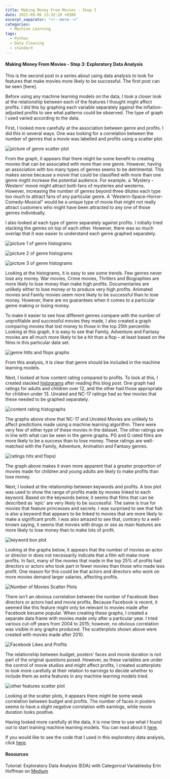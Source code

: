 ```yaml
---
title: Making Money From Movies - Step 3
date: 2021-09-06 13:32:20 +0300
excerpt_separator: "<!--more-->"
categories:
  - Machine Learning
tags:
  - Python
  - Data Cleaning
  - standard
---
```


#### Making Money From Movies - Step 3: Exploratory Data Analysis

This is the second post in a series about using data analysis to look for features that make movies more likely to be successful.  The first post can be seen [here].

Before using any machine learning models on the data, I took a closer look at the relationship between each of the features I thought might affect profits.  I did this by graphing each variable separately against the inflation-adjusted profits to see what patterns could be observed.  The type of graph I used varied according to the data.

First, I looked more carefully at the association between genre and profits.  I did this in several ways.  One was looking for a correlation between the number of genres that a movie was labelled and profits using a scatter plot. 

![picture of genre scatter plot](https://user-images.githubusercontent.com/83561268/132159013-59baaaf7-76e1-4515-b23c-bfe260ecd922.png)

From the graph, it appears that there might be some benefit to creating movies that can be associated with more than one genre. However, having an association with too many types of genres seems to be detrimental.  This makes sense because a movie that could be classified with more than one genre might increase the potential audience. For example, a 'Mystery - Western' movie might attract both fans of mysteries and westerns.  However, increasing the number of genres beyond three dilutes each type too much to attract fans of any particular genre. A 'Western-Space-Horror-Comedy-Musical" would be a unique type of movie that might not really attract customers who might have been attracted to any one of those genres individually. 

I also looked at each type of genre separately against profits. I initially tried stacking the genres on top of each other.  However, there was so much overlap that it was easier to understand each genre graphed separately.

![picture 1 of genre histograms](https://user-images.githubusercontent.com/83561268/132159082-fcbd4f72-905b-4d8b-8b5b-53b5f6a080fc.png)

![picture 2 of genre histograms](https://user-images.githubusercontent.com/83561268/132159094-96b61f2c-8147-4008-bc95-5af41b8025db.png)

![picture 3 of genre histograms](https://user-images.githubusercontent.com/83561268/132159103-2da3f7d8-7cc0-4edc-b597-6fadaae14415.PNG)

Looking at the histograms, it is easy to see some trends.  Few genres never lose any money. War movies, Crime movies, Thrillers and Biographies are more likely to lose money than make high profits. Documentaries are unlikely either to lose money or to produce very high profits. Animated movies and Family movies seem more likely to be successful than to lose money.  However, there are no guarantees when it comes to a particular genre making or losing money.

To make it easier to see how different genres compare with the number of unprofitable and successful movies they made, I also created a graph comparing movies that lost money to those in the top 25th percentile.  Looking at this graph, it is easy to see that Family, Adventure and Fantasy movies are all much more likely to be a hit than a flop – at least based on the films in this particular data set.

![genre htits and flops graphs](https://user-images.githubusercontent.com/83561268/132214710-80904120-8f41-4e92-89ad-24877dab5a90.png)

From this analysis, it is clear that genre should be included in the machine learning models.

Next, I looked at how content rating compared to profits.  To look at this, I created stacked [histograms](https://medium.com/analytics-vidhya/tutorial-exploratory-data-analysis-eda-with-categorical-variables-6a569a3aea55) after reading this blog post. One graph had ratings for adults and children over 12, and the other had those appropriate for children under 13. Unrated and NC-17 ratings had so few movies that these needed to be graphed separately.

![content rating histographs](https://user-images.githubusercontent.com/83561268/132214841-0c821f53-9028-47b4-9c2c-a0cbbaa8eb9e.PNG)

The graphs above show that NC-17 and Unrated Movies are unlikely to affect predictions made using a machine learning algorithm. There were very few of either type of these movies in the dataset. The other ratings are in line with what can be seen in the genre graphs. PG and G rated films are more likely to be a success than to lose money. These ratings are well-matched with the Family, Adventure, Animation and Fantasy genres.

![ratings hits and flops](https://user-images.githubusercontent.com/83561268/132215091-ef16ba81-cc62-449b-a7c7-19520c1fd4be.png))

The graph above makes it even more apparent that a greater proportion of movies made for children and young adults are likely to make profits than lose money.

Next, I looked at the relationship between keywords and profits.  A box plot was used to show the range of profits made by movies linked to each keyword. Based on the keywords below, it seems that films that can be described as 'epic' are very likely to be successful. The same is true for movies that feature princesses and secrets. I was surprised to see that fish is also a keyword that appears to be linked to movies that are more likely to make a significant profit. I was also amazed to see that, contrary to a well-known saying, it seems that movies with drugs or sex as main features are more likely to lose money than to make lots of profit. 

![keyword box plot](https://user-images.githubusercontent.com/83561268/132215226-0d2c353f-814a-4aa7-b95e-2f3ba3dcf05f.png)

Looking at the graphs below, it appears that the number of movies an actor or director in does not necessarily indicate that a film will make more profits.  In fact, many of the movies that made in the top 25% of profits had directors or actors who took part in fewer movies than those who made less profit. One reason for this could be that actors and directors who work on more movies demand larger salaries, affecting profits.

![Number of Movies Scatter Plots](https://user-images.githubusercontent.com/83561268/132224342-c8ce39a8-f721-4937-95af-d033cafba7a1.png)

There isn't an obvious correlation between the number of Facebook likes directors or actors had and movie profits.  Because Facebook is recent, it seemed like this feature might only be relevant to movies made after Facebook became popular. When creating these graphs, I created a separate data frame with movies made only after a particular year.  I tried various cut-off years from 2004 to 2015; however, no obvious correlation was visible in any graphs produced.  The scatterplots shown above were created with movies made after 2010.

![Facebook Likes and Profits](https://user-images.githubusercontent.com/83561268/132225918-af096b22-8753-4c4c-8346-48c32b4a50b9.PNG)

The relationship between budget, posters' faces and movie duration is not part of the original questions posed. However, as these variables are under the control of movie studios and might affect profits, I created scatterplots to look more carefully at their relation to earnings to decide whether to include them as extra features in any machine learning models tried. 

![other features scatter plot](https://user-images.githubusercontent.com/83561268/132224496-de0d8286-0f89-44dc-aee7-d6bbbb51eb1b.PNG)

Looking at the scatter plots, it appears there might be some weak correlation between budget and profits.  The number of faces in posters seems to have a slight negative correlation with earnings, while movie duration looks positive.

Having looked more carefully at the data, it is now time to use what I found out to start training machine learning models. You can read about it [here]().

If you would like to see the code that I used in this exploratory data analysis, click [here]().
#### Resources

Tutorial: Exploratory Data Analysis (EDA) with Categorical Variablesby Erin Hoffman on [Medium](https://medium.com/analytics-vidhya/tutorial-exploratory-data-analysis-eda-with-categorical-variables-6a569a3aea55)
